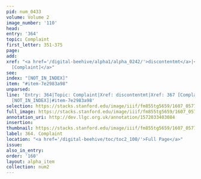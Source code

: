 ```yaml
---
pid: num_0433
volume: Volume 2
image_number: '110'
head:
entry: '364'
topic: Complaint
first_letter: 351-375
page:
add:
xref: "<a href='/digital-beehive/alpha1/alpha_0242/'>discontentmt</a>|<a href='/digital-beehive/num2/num_0439/'>367
  [Complaint]</a>"
see:
index: "[NOT_IN_INDEX]"
item: "#item-7e2983a98"
unparsed:
line: 'Entry: 364|Topic: Complaint|Xref: discontentmt|Xref: 367 [Complaint]|Index:
  [NOT_IN_INDEX]|#item-7e2983a98'
selection: https://stacks.stanford.edu/image/iiif/fm855tg5659/1607_0577/889,4373,2850,544/full/0/default.jpg
full_image: https://stacks.stanford.edu/image/iiif/fm855tg5659/1607_0577/full/full/0/default.jpg
annotation_uri: http://dev.llgc.org.uk/annotation/1572033403084
insertion:
thumbnail: https://stacks.stanford.edu/image/iiif/fm855tg5659/1607_0577/889,4373,600,180/250,/0/default.jpg
label: 364. Complaint
location: "<a href='/digital-beehive/toc/toc2_100/'>Full Page</a>"
issue:
also_in_entry:
order: '160'
layout: alpha_item
collection: num2
---
```

